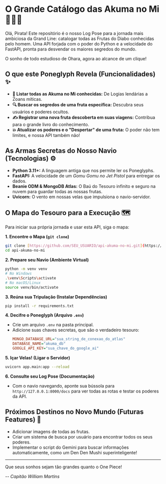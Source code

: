 # O Grande Catálogo das Akuma no Mi 🍎🏴‍☠️

Olá, Pirata! Este repositório é o nosso Log Pose para a jornada mais ambiciosa da Grand Line: catalogar todas as Frutas do Diabo conhecidas pelo homem. Uma API forjada com o poder do Python e a velocidade do FastAPI, pronta para desvendar os maiores segredos do mundo.

O sonho de todo estudioso de Ohara, agora ao alcance de um clique!

## O que este Poneglyph Revela (Funcionalidades) ✨

* **📜 Listar todas as Akuma no Mi conhecidas:** De Logias lendárias a Zoans míticas.
* **🔍 Buscar os segredos de uma fruta específica:** Descubra seus usuários e poderes ocultos.
* **✍️ Registrar uma nova fruta descoberta em suas viagens:** Contribua para o grande livro do conhecimento.
* **💥 Atualizar os poderes e o "Despertar" de uma fruta:** O poder não tem limites, e nossa API também não!

## As Armas Secretas do Nosso Navio (Tecnologias) ⚙️

* **Python 3.11+:** A linguagem antiga que nos permite ler os Poneglyphs.
* **FastAPI:** A velocidade de um *Gomu Gomu no Jet Pistol* para entregar os dados.
* **Beanie ODM & MongoDB Atlas:** O Baú do Tesouro infinito e seguro na nuvem para guardar todas as nossas frutas.
* **Uvicorn:** O vento em nossas velas que impulsiona o navio-servidor.

## O Mapa do Tesouro para a Execução 🗺️

Para iniciar sua própria jornada e usar esta API, siga o mapa:

**1. Encontre o Mapa (`git clone`)**
   ```bash
   git clone [https://github.com/SEU_USUARIO/api-akuma-no-mi.git](https://github.com/SEU_USUARIO/api-akuma-no-mi.git)
   cd api-akuma-no-mi
   ```

**2. Prepare seu Navio (Ambiente Virtual)**
   ```bash
   python -m venv venv
   # No Windows
   .\venv\Scripts\activate
   # No macOS/Linux
   source venv/bin/activate
   ```

**3. Reúna sua Tripulação (Instalar Dependências)**
   ```bash
   pip install -r requirements.txt
   ```

**4. Decifre o Poneglyph (Arquivo `.env`)**
   - Crie um arquivo `.env` na pasta principal.
   - Adicione suas chaves secretas, que são o verdadeiro tesouro:
     ```ini
     MONGO_DATABASE_URL="sua_string_de_conexao_do_atlas"
     DATABASE_NAME="akuma_db"
     GOOGLE_API_KEY="sua_chave_do_google_ai"
     ```

**5. Içar Velas! (Ligar o Servidor)**
   ```bash
   uvicorn app.main:app --reload
   ```

**6. Consulte seu Log Pose (Documentação)**
   - Com o navio navegando, aponte sua bússola para `http://127.0.0.1:8000/docs` para ver todas as rotas e testar os poderes da API.

## Próximos Destinos no Novo Mundo (Futuras Features) 🌊

* Adicionar imagens de todas as frutas.
* Criar um sistema de busca por usuário para encontrar todos os seus poderes.
* Implementar o script do Gemini para buscar informações automaticamente, como um Den Den Mushi superinteligente!

---

Que seus sonhos sejam tão grandes quanto o One Piece!

-- *Capitão William Martins*
